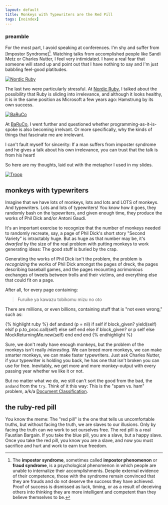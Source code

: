 ```yaml
---
layout: default
title: Monkeys with Typewriters are the Red Pill
tags: [noindex]
---
```


### preamble

For the most part, I avoid speaking at conferences. I'm shy and suffer from [Impostor Syndrome][^is]. Watching talks from accomplished people like Sandi Metz or Charles Nutter, I feel very intimidated. I have a real fear that someone will stand up and point out that I have nothing to say and I'm just babbling feel-good platitudes.

[![Nordic Ruby](http://farm4.staticflickr.com/3794/9026031742_931f2c5760_z.jpg)](http://www.flickr.com/photos/elabsse/9026031742/)

[^is]: The **impostor syndrome**, sometimes called **impostor phenomenon** or **fraud syndrome**, is a psychological phenomenon in which people are unable to internalize their accomplishments. Despite external evidence of their competence, those with the syndrome remain convinced that they are frauds and do not deserve the success they have achieved. Proof of success is dismissed as luck, timing, or as a result of deceiving others into thinking they are more intelligent and competent than they believe themselves to be.

The last two were particularly stressful. At [Nordic Ruby](http://braythwayt.com/2013/06/18/nordic-ruby.html), I talked about the possibility that Ruby is sliding into irrelevance, and although it looks healthy, it is in the same position as Microsoft a few years ago: Hamstrung by its own success.

[![BaRuCo](https://pbs.twimg.com/media/BUNtBK0IQAA9uqQ.jpg:large)](https://twitter.com/schneems/status/379266660773146624/photo/1)

At [BaRuCo](http://www.baruco.org), I went further and questioned whether programming-as-it-is-spoke is also becoming irrelvant. Or more specifically, why the kinds of things that fascinate me are irrelevant.

I can't fault myself for sincerity: If a man suffers from imposter syndrome and he gives a talk about his own irrelevance, you can trust that the talk is from his heart!

So here are my thoughts, laid out with the metaphor I used in my slides.

[![Troop](http://farm7.staticflickr.com/6024/5888927678_9b2c9b8e14_b.jpg)](http://www.flickr.com/photos/doug88888/5888927678/)

## monkeys with typewriters

Imagine that we have  lots of monkeys, lots and lots and LOTS of monkeys. And typewriters. Lots and lots of typewriters! You know how it goes, they randomly bash on the typewriters, and given enough time, they produce the works of Phil Dick and/or Antoni Gaudi.

It's an important exercise to recognize that the number of monkeys needed to randomly recreate, say, a page of Phil Dick's short story "Second Variety" is intractably huge. But as huge as that number may be, it's *dwarfed* by the size of the real problem with putting monkeys to work generating ideas: The good stuff is buried by the crap.

Generating the works of Phil Dick isn't the problem, the problem is *recognizing* the works of Phil Dick amongst the pages of dreck, the pages describing baseball games, and the pages recounting acrimonious exchanges of tweets between trolls and their victims, and everything else that could fit on a page.

After all, for every page containing:

> Furuike ya 
> kawazu tobikomu 
> mizu no oto

There are millions, or even billions, containing stuff that is "not even wrong," such as:

{% highlight ruby %}
def andand (p = nil)
  if self
    if block_given?
      yield(self)
    elsif p
      p.to_proc.call(self)
    else
      self
    end
  else
    if block_given? or p
      self
    else
      MockReturningMe.new(self)
    end
  end 
end
{% endhighlight %}

Sure, we don't really have enough monkeys, but the problem of the monkeys isn't really *interesting*. We can breed more monkeys, we can make smarter monkeys, we can make faster typewriters. Just ask Charles Nutter, if your typewriter is holding you back, he has one that isn't broken you can use for free. Inevitably, we get more and more monkey-output with every passing year whether we like it or not.

But no matter what we do, we still can't sort the good from the bad, the `andand` from the `try`. Think of it this way: This is the "spam vs. ham" problem, a/k/a [Document Classification](https://en.wikipedia.org/wiki/Document_classification).

## the ruby-red pill

You know the meme: The "red pill" is the one that tells us uncomfortable truths, but without facing the truth, we are slaves to our illusions. Only by facing the truth can we work to set ourselves free. The red pill is a real Faustian Bargain. If you take the blue pill, you are a slave, but a happy slave. Once you take the red pill, you know you are a slave, and now you must sacrifice and hurt and work to earn true freedom.

